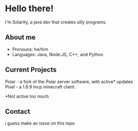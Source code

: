 # Hello there!
I'm Solarity, a java dev that creates silly programs.

## About me
- Pronouns: he/him
- Languages: Java, Node.JS, C++, and Python

## Current Projects
Polar - a fork of the Polar server software, with active* updates   
Pixel - a 1.8.9 mcp minecraft client.

*Not active too much.  

## Contact
i guess make an issue on this repo


